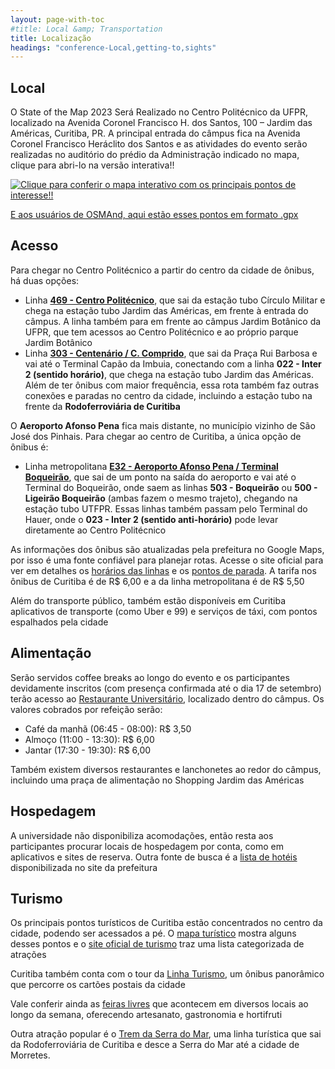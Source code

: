 ```yaml
---
layout: page-with-toc
#title: Local &amp; Transportation
title: Localização
headings: "conference-Local,getting-to,sights"
---
```


<h2 class='space-bottom1' id='conference-Local'>Local</h2>

O State of the Map 2023 Será Realizado no Centro Politécnico da UFPR, localizado na Avenida Coronel Francisco H. dos Santos, 100 – Jardim das Américas, Curitiba, PR. A principal entrada do câmpus fica na Avenida Coronel Francisco Heráclito dos Santos e as atividades do evento serão realizadas no auditório do prédio da Administração indicado no mapa, clique para abri-lo na versão interativa!!

<!-- <div id="map" style="height:420px; width:100%"></div>

[clique aqui para conferir o mapa completo com os principais pontos de interesse!!](https://sotm-br.github.io/2023/venue/map) -->

<!-- ![Clique para conferir o mapa interativo com os principais pontos de interesse!]() -->

<a href="https://sotm-br.github.io/2023/venue_detailed/map" rel="Clique para conferir o mapa interativo com os principais pontos de interesse!">![Clique para conferir o mapa interativo com os principais pontos de interesse!!](https://sotm-br.github.io/2023/venue_detailed/snapshot.png)</a>

[E aos usuários de OSMAnd, aqui estão esses pontos em formato .gpx](https://sotm-br.github.io/2023/venue/politecnico.gpx)

<h2 class='space-bottom1' id='getting-to'>Acesso</h2>

Para chegar no Centro Politécnico a partir do centro da cidade de ônibus, há duas opções:
* Linha **[469 - Centro Politécnico](https://goo.gl/maps/W9y2srwJcDATgp8M8)**, que sai da estação tubo Círculo Militar e chega na estação tubo Jardim das Américas, em frente à entrada do câmpus. A linha também para em frente ao câmpus Jardim Botânico da UFPR, que tem acessos ao Centro Politécnico e ao próprio parque Jardim Botânico
* Linha **[303 - Centenário / C. Comprido](https://goo.gl/maps/UevNqTyEXx68wTbY9)**, que sai da Praça Rui Barbosa e vai até o Terminal Capão da Imbuia, conectando com a linha **022 - Inter 2 (sentido horário)**, que chega na estação tubo Jardim das Américas. Além de ter ônibus com maior frequência, essa rota também faz outras conexões e paradas no centro da cidade, incluindo a estação tubo na frente da **Rodoferroviária de Curitiba**

O **Aeroporto Afonso Pena** fica mais distante, no município vizinho de São José dos Pinhais. Para chegar ao centro de Curitiba, a única opção de ônibus é:
* Linha metropolitana **[E32 - Aeroporto Afonso Pena / Terminal Boqueirão](https://goo.gl/maps/1GjDHy5dJEDHEGbY7)**, que sai de um ponto na saída do aeroporto e vai até o Terminal do Boqueirão, onde saem as linhas **503 - Boqueirão** ou **500 - Ligeirão Boqueirão** (ambas fazem o mesmo trajeto), chegando na estação tubo UTFPR. Essas linhas também passam pelo Terminal do Hauer, onde o **023 - Inter 2 (sentido anti-horário)** pode levar diretamente ao Centro Politécnico

As informações dos ônibus são atualizadas pela prefeitura no Google Maps, por isso é uma fonte confiável para planejar rotas. Acesse o site oficial para ver em detalhes os [horários das linhas](https://www.urbs.curitiba.pr.gov.br/horario-de-onibus) e os [pontos de parada](https://www.urbs.curitiba.pr.gov.br/mobile/itibus). A tarifa nos ônibus de Curitiba é de R$ 6,00 e a da linha metropolitana é de R$ 5,50

Além do transporte público, também estão disponíveis em Curitiba aplicativos de transporte (como Uber e 99) e serviços de táxi, com pontos espalhados pela cidade

<h2 class='space-bottom1' id='food'>Alimentação</h2>

Serão servidos coffee breaks ao longo do evento e os participantes devidamente inscritos (com presença confirmada até o dia 17 de setembro) terão acesso ao [Restaurante Universitário](https://pra.ufpr.br/ru/ru-centro-politecnico/), localizado dentro do câmpus. Os valores cobrados por refeição serão:
* Café da manhã (06:45 - 08:00): R$ 3,50
* Almoço (11:00 - 13:30): R$ 6,00
* Jantar (17:30 - 19:30): R$ 6,00

Também existem diversos restaurantes e lanchonetes ao redor do câmpus, incluindo uma praça de alimentação no Shopping Jardim das Américas

<h2 class='space-bottom1' id='accommodation'>Hospedagem</h2>

A universidade não disponibiliza acomodações, então resta aos participantes procurar locais de hospedagem por conta, como em aplicativos e sites de reserva. Outra fonte de busca é a [lista de hotéis](https://turismo.curitiba.pr.gov.br/conteudos/hoteis/22) disponibilizada no site da prefeitura

<h2 class='space-bottom1' id='sights'>Turismo</h2>

Os principais pontos turísticos de Curitiba estão concentrados no centro da cidade, podendo ser acessados a pé. O [mapa turístico](http://www.curitiba-parana.net/mapas/imagens/mapa-turistico.jpg) mostra alguns desses pontos e o [site oficial de turismo](https://turismo.curitiba.pr.gov.br/categoria/atrativos-turisticos/3) traz uma lista categorizada de atrações

Curitiba também conta com o tour da [Linha Turismo](https://www.urbs.curitiba.pr.gov.br/transporte/linha-turismo), um ônibus panorâmico que percorre os cartões postais da cidade

Vale conferir ainda as [feiras livres](https://turismo.curitiba.pr.gov.br/conteudo/feiras/46) que acontecem em diversos locais ao longo da semana, oferecendo artesanato, gastronomia e hortifruti

Outra atração popular é o [Trem da Serra do Mar](https://serraverdeexpress.com.br/o-trem/), uma linha turística que sai da Rodoferroviária de Curitiba e desce a Serra do Mar até a cidade de Morretes.

<script>
  document.addEventListener('DOMContentLoaded', function() {
    var map = L.map('map').setView([-25.45055,-49.23235], 13);
    L.control.scale().addTo(map);
    L.tileLayer('{{ site.map_tiles.url}}', {
      attribution: '{{ site.map_tiles.attribution }}',
      maxZoom: {{ site.map_tiles.maxZoom}}
    }).addTo(map);
    map.scrollWheelZoom.disable();
    L.marker([ -25.4505655, -49.2324812], {icon: L.icon({
      iconUrl: "{{ "/img/logo/sotm_br-logo.svg" | prepend: site.baseurl }}",
      iconSize: [40, 40],
      iconAnchor: [20, 40]
    })}).bindPopup("<h3>Campus Politécnico</h3><p>Local do Evento <a href='https://www.openstreetmap.org/node/11142398666' target='_blank'>Open location on osm.org</a>.</p><p>Mapa detalhado:<a href='https://sotm-br.github.io/2023/venue/map' target='_blank'>aqui!</a>.</p>").addTo(map);



  }, false);
</script>
